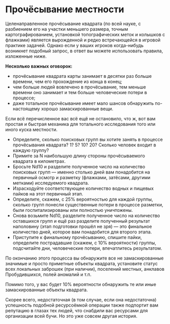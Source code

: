 # Прочёсывание местности
Целенаправленное прочёсывание квадрата (по всей науке, с разбиением его на участки меньшего размера, точным картографированием, установкой топографических меток и колышков с флажками) является вырожденной и редко встречающейся в игровой практике задачей. Однако если у ваших игроков когда-нибудь возникнет подобный запрос, в ответ вы можете использовать правила, изложенные ниже.

**Несколько важных оговорок:**

- прочёсывание квадрата карты занимает в десятки раз больше времени, чем его прохождение из конца в конец;
- чем больше людей вовлечено в прочёсывание, тем меньше времени оно занимает и тем больше человеческие потери в процессе;
- даже тотальное прочёсывание имеет мало шансов обнаружить по-настоящему хорошо замаскированные вещи.

Если всё перечисленное вас всё ещё не остановило, что ж, вот вам простая и быстрая механика для тотального исследования того или иного куска местности.

- Определите, сколько поисковых групп вы хотите занять в процессе прочёсывания квадрата? 1? 5? 10? 20? Сколько человек входит в каждую группу?
- Примите за N наибольшую длину стороны прочёсываемого квадрата в километрах.
- Бросьте Nd10 и разделите полученное число на количество поисковых групп — именно столько дней вам понадобится на первичный осмотр и разметку (флажками, затёсами, другими метками) исследуемого квадрата.
- Израсходуйте соответствующее количество водных и пищевых пайков на этот первичный этап.
- Определите, скажем, с 25% вероятностью для каждой группы, сколько групп понесли существенные потери в процессе разметки, были госпитализированы или полностью уничтожены.
- Снова возьмите Nd10, разделите полученное число на количество оставшихся групп и ещё раз разделите полученный результат наполовину (этап подготовки прошёл не зря) — это финальное количество дней, которое вам понадобится для второго этапа.
- Приступите к финальному прочёсыванию, спишите пайки, определите пострадавшие (скажем, с 10% вероятности) группы, подсчитайте дни, человеческие потери, впечатлитесь результатом.

По окончанию этого процесса вы обнаружите все не замаскированные значимые и просто приметные объекты квадрата, установите статус всех локальных заброшек (при наличии), поселений местных, анклавов Пробудившихся, полей аномалий и т.п.

Помимо того, у вас будет 10% вероятности обнаружить те или иные замаскированные объекты квадрата.

Скорее всего, недостаточная (в том случае, если она недостаточна) успешность подобной ресурсоёмкой операции также подпортит вам репутацию в глазах тех людей, что снабдили вас ресурсами для организации всей бучи. Но это уже совсем другая история.
